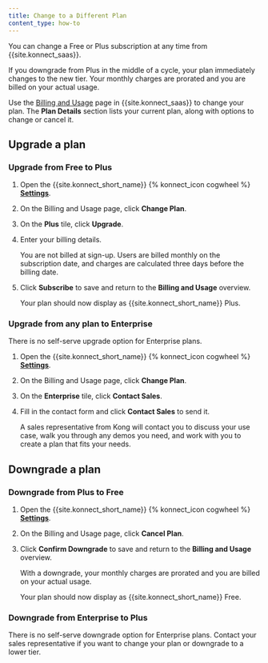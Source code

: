 ```yaml
---
title: Change to a Different Plan
content_type: how-to
---
```


You can change a Free or Plus subscription at any time from {{site.konnect_saas}}.

If you downgrade from Plus in the middle of a cycle, your plan immediately
changes to the new tier. Your monthly charges are prorated and you are billed
on your actual usage.

Use the [Billing and Usage](/konnect/account-management) page in {{site.konnect_saas}} to
change your plan. The **Plan Details** section lists your current plan, along
with options to change or cancel it.

## Upgrade a plan

### Upgrade from Free to Plus

1. Open the {{site.konnect_short_name}} {% konnect_icon cogwheel %} [**Settings**](https://cloud.konghq.com/settings/billing-settings).

1. On the Billing and Usage page, click **Change Plan**.

1. On the **Plus** tile, click **Upgrade**.

1. Enter your billing details.

    You are not billed at sign-up. Users are billed monthly on the
    subscription date, and charges are calculated three days before the
    billing date.

1. Click **Subscribe** to save and return to the **Billing and Usage** overview.

    Your plan should now display as {{site.konnect_short_name}} Plus.

### Upgrade from any plan to Enterprise

There is no self-serve upgrade option for Enterprise plans.

1. Open the {{site.konnect_short_name}} {% konnect_icon cogwheel %} [**Settings**](https://cloud.konghq.com/settings/billing-settings).

1. On the Billing and Usage page, click **Change Plan**.

1. On the **Enterprise** tile, click **Contact Sales**.

1. Fill in the contact form and click **Contact Sales** to send it.

    A sales representative from Kong will contact you to discuss your use case,
    walk you through any demos you need, and work with you to create a plan that
    fits your needs.


## Downgrade a plan

### Downgrade from Plus to Free

1. Open the {{site.konnect_short_name}} {% konnect_icon cogwheel %} [**Settings**](https://cloud.konghq.com/settings/billing-settings).

1. On the Billing and Usage page, click **Cancel Plan**.

1. Click **Confirm Downgrade** to save and return to the **Billing and Usage**
overview.

    With a downgrade, your monthly charges are prorated and you are billed
    on your actual usage.

    Your plan should now display as {{site.konnect_short_name}} Free.

### Downgrade from Enterprise to Plus

There is no self-serve downgrade option for Enterprise plans. Contact your sales
representative if you want to change your plan or downgrade to a lower tier.
